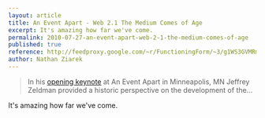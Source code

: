 ```yaml
---
layout: article
title: An Event Apart - Web 2.1 The Medium Comes of Age
excerpt: It's amazing how far we've come.
permalink: 2010-07-27-an-event-apart-web-2-1-the-medium-comes-of-age
published: true
reference: http://feedproxy.google.com/~r/FunctioningForm/~3/g1WS3GVMRmc/entry.asp
author: Nathan Ziarek
---
```


> In his [opening keynote][2] at An Event Apart in Minneapolis, MN Jeffrey Zeldman provided a historic perspective on the development of the...

It's amazing how far we've come.

[2]: http://aneventapart.com/2010/minneapolis/